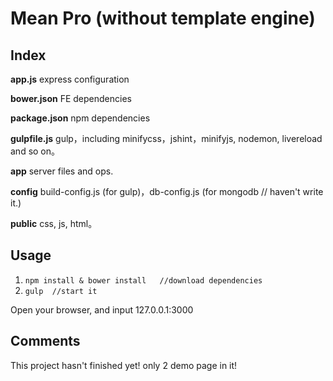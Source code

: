 # Mean Pro (without template engine)

## Index

**app.js** express configuration

**bower.json** FE dependencies

**package.json** npm dependencies

**gulpfile.js** gulp，including minifycss，jshint，minifyjs, nodemon, livereload and so on。

**app** server files and ops.

**config** build-config.js (for gulp)，db-config.js (for mongodb // haven't write it.)

**public** css, js, html。

## Usage

1. `npm install & bower install   //download dependencies `
2. `gulp  //start it`

Open your browser, and input   127.0.0.1:3000 	


## Comments

This project hasn't finished yet! only 2 demo page in it!
